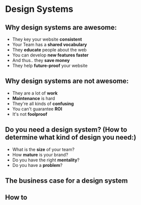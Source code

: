 # Design Systems


## Why design systems are awesome:

- They key your website <strong>consistent</strong>
- Your Team has a **shared vocabulary**
- They **educate** people about the web
- You can develop **new features faster**
- And thus.. they **save money**
- They help **future-proof** your website

## Why design systems are not awesome:

- They are a lot of **work**
- **Maintenance** is hard
- They're all kinds of **confusing**
- You can't guarantee **ROI**
- It's not **foolproof**

## Do you need a design system? (How to determine what kind of design you need:)

- What is the **size** of your team?
- How **mature** is your brand?
- Do you have the right **mentality**?
- Do you have a **problem**?

## The business case for a design system


## How to
